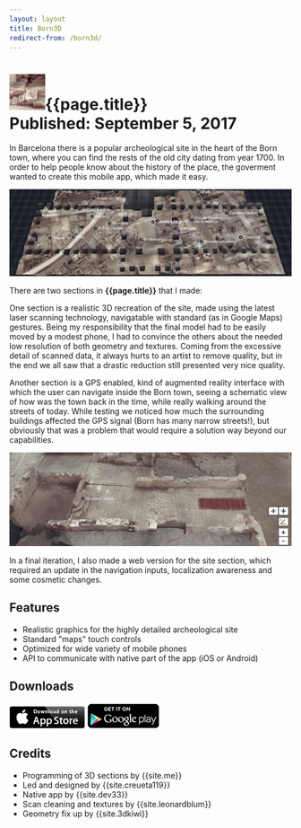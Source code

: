 ```yaml
---
layout: layout
title: Born3D
redirect-from: /born3d/
---
```


<h1>
<img src="../images/born3d.png">{{page.title}}
<section class="byline">Published: September 5, 2017</section>
</h1>

In Barcelona there is a popular archeological site in the heart of the Born town, where you can find the rests of the old city dating from year 1700. In order to help people know about the history of the place, the goverment wanted to create this mobile app, which made it easy.

![Born3D screenshot 1](../images/born3d_1_scr.png)

There are two sections in **{{page.title}}** that I made:

One section is a realistic 3D recreation of the site, made using the latest laser scanning technology, navigatable with standard (as in Google Maps) gestures. Being my responsibility that the final model had to be easily moved by a modest phone, I had to convince the others about the needed low resolution of both geometry and textures. Coming from the excessive detail of scanned data, it always hurts to an artist to remove quality, but in the end we all saw that a drastic reduction still presented very nice quality.

Another section is a GPS enabled, kind of augmented reality interface with which the user can navigate inside the Born town, seeing a schematic view of how was the town back in the time, while really walking around the streets of today. While testing we noticed how much the surrounding buildings affected the GPS signal (Born has many narrow streets!), but obviously that was a problem that would require a solution way beyond our capabilities.

![Born3D screenshot 2](../images/born3d_2_scr.png)

In a final iteration, I also made a web version for the site section, which required an update in the navigation inputs, localization awareness and some cosmetic changes.

Features
---
  
- <i class="icon icon-ok"></i>Realistic graphics for the highly detailed archeological site
- <i class="icon icon-ok"></i>Standard "maps" touch controls
- <i class="icon icon-ok"></i>Optimized for wide variety of mobile phones
- <i class="icon icon-ok"></i>API to communicate with native part of the app (iOS or Android)

Downloads
---

[![Get it on AppStore](../images/badge_AppStore.png)](https://itunes.apple.com/es/app/born-3d/id968390848)
[![Get it on GooglePlay](../images/badge_GooglePlay.png)](https://play.google.com/store/apps/details?id=cat.bcn.born3d)

Credits
---

- Programming of 3D sections by {{site.me}}
- Led and designed by {{site.creueta119}}
- Native app by {{site.dev33}}
- Scan cleaning and textures by {{site.leonardblum}}
- Geometry fix up by {{site.3dkiwi}}
